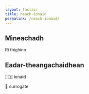 ```yaml
---
layout: faclair
title: neach-ionaid
permalink: /neach-ionaid/
---
```


## Mìneachadh

Ri thighinn

## Eadar-theangachaidhean

&#x1f1ee;&#x1f1ea; ionaid

&#x1f3f4;&#xe0067;&#xe0062;&#xe0065;&#xe006e;&#xe0067;&#xe007f; surrogate